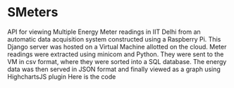 # SMeters
API for viewing Multiple Energy Meter readings in IIT Delhi from an automatic data acquisition system constructed using a Raspberry Pi.
This Django server was hosted on a Virtual Machine allotted on the cloud.
Meter readings were extracted using minicom and Python.
They were sent to the VM in csv format, where they were sorted into a SQL database.
The energy data was then served in JSON format and finally viewed as a graph using HighchartsJS plugin
Here is the code
